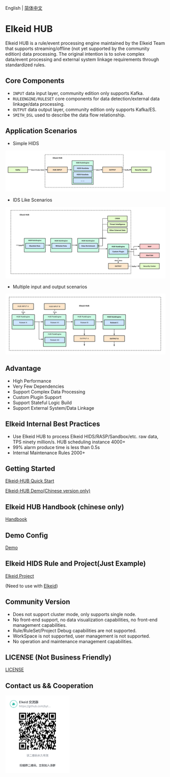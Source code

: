 English | [简体中文](README-zh_CN.md)

# Elkeid HUB
Elkeid HUB is a rule/event processing engine maintained by the Elkeid Team that supports streaming/offline (not yet supported by the community edition) data processing. The original intention is to solve complex data/event processing and external system linkage requirements through standardized rules.

## Core Components
* `INPUT` data input layer, community edition only supports Kafka.
* `RULEENGINE/RULESET` core components for data detection/external data linkage/data processing.
* `OUTPUT` data output layer, community edition only supports Kafka/ES.
* `SMITH_DSL` used to describe the data flow relationship.


## Application Scenarios

* Simple HIDS
<img src="example_hids.png"/>

* IDS Like Scenarios
<img src="example_ids.png"/>

* Multiple input and output scenarios
<img src="example_complex.png"/>


## Advantage
* High Performance
* Very Few Dependencies
* Support Complex Data Processing
* Custom Plugin Support
* Support Stateful Logic Build
* Support External System/Data Linkage

## Elkeid Internal Best Practices
* Use Elkeid HUB to process Elkeid HIDS/RASP/Sandbox/etc. raw data, TPS ninety million/s. HUB scheduling instance 4000+
* 99% alarm produce time is less than 0.5s
* Internal Maintenance Rules 2000+


## Getting Started
[Elkeid-HUB Quick Start](Elkeid-HUB_Quick_Start.md)

[Elkeid-HUB Demo(Chinese version only)](demo.md)

## Elkeid HUB Handbook (chinese only)
[Handbook](handbook/handbook.md)

## Demo Config
[Demo](config/demo)

## Elkeid HIDS Rule and Project(Just Example)
[Elkeid Project](config/elkeid_hids)

(Need to use with [Elkeid](https://github.com/bytedance/Elkeid))

## Community Version
* Does not support cluster mode, only supports single node.
* No front-end support, no data visualization capabilities, no front-end management capabilities.
* Rule/RuleSet/Project Debug capabilities are not supported.
* WorkSpace is not supported, user management is not supported.
* No operation and maintenance management capabilities.

## LICENSE (Not Business Friendly)
[LICENSE](LICENSE)

## Contact us && Cooperation
<img src="./Lark.png" width="40%" style="float:left;"/>